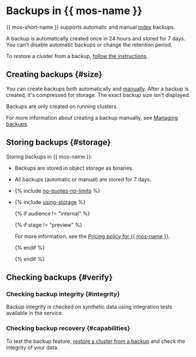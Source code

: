 # Backups in {{ mos-name }}

{{ mos-short-name }} supports automatic and manual [index](./indexing.md) backups.

A backup is automatically created once in 24 hours and stored for 7 days. You can't disable automatic backups or change the retention period.

To restore a cluster from a backup, [follow the instructions](../operations/cluster-backups.md#restore).

## Creating backups {#size}

You can create backups both automatically and [manually](../operations/cluster-backups.md#create-backup). After a backup is created, it's compressed for storage. The exact backup size isn't displayed.

Backups are only created on running clusters.

For more information about creating a backup manually, see [Managing backups](../operations/cluster-backups.md).

## Storing backups {#storage}

Storing backups in {{ mos-name }}:

* Backups are stored in object storage as binaries.

* All backups (automatic or manual) are stored for 7 days.

* {% include [no-quotes-no-limits](../../_includes/mdb/backups/no-quotes-no-limits.md) %}

* {% include [using-storage](../../_includes/mdb/backups/storage.md) %}

   {% if audience != "internal" %}

   {% if stage != "preview" %}

   For more information, see the [Pricing policy for {{ mos-name }}](../pricing.md#rules-storage).

   {% endif %}

   {% endif %}

## Checking backups {#verify}

### Checking backup integrity {#integrity}

Backup integrity is checked on synthetic data using integration tests available in the service.

### Checking backup recovery {#capabilities}

To test the backup feature, [restore a cluster from a backup](../operations/cluster-backups.md#restore) and check the integrity of your data.
